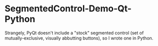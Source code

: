 # SegmentedControl-Demo-Qt-Python

Strangely, PyQt doesn't include a "stock" segmented control (set of mutually-exclusive, visually abbutting buttons), so I wrote one in Python.
